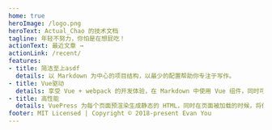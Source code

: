 ```yaml
---
home: true
heroImage: /logo.png
heroText: Actual_Chao 的技术文档
tagline: 年轻不努力，你怕是在想屁吃！
actionText: 最近文章 →
actionLink: /recent/
features:
- title: 简洁至上asdf
  details: 以 Markdown 为中心的项目结构，以最少的配置帮助你专注于写作。
- title: Vue驱动
  details: 享受 Vue + webpack 的开发体验，在 Markdown 中使用 Vue 组件，同时可以使用 Vue 来开发自定义主题。
- title: 高性能
  details: VuePress 为每个页面预渲染生成静态的 HTML，同时在页面被加载的时候，将作为 SPA 运行。
footer: MIT Licensed | Copyright © 2018-present Evan You
---
```

